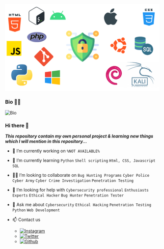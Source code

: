 ![Github Intro Image](https://github.com/aniketchavan2211/Journey-start-from-here/blob/master/Images/Github%20Intro%20Image.png)

### Bio 🧑‍💻

![Bio](https://github.com/aniketchavan2211/aniketchavan2211/blob/ec3f4875a7f3dbe8612c2db31e43a9d166023b86/Images/bio.jpg)

### Hi there 👋

***This repository contain my own personal project & learning new things which I will mention in this repository...***

- 🔭 I’m currently working on `%NOT AVAILABLE%`
- 🌱 I’m currently learning `Python` `Shell scripting`  `Html, CSS, Javascript`  `SQL`
- 🧑‍💻 I’m looking to collaborate on `Bug Hunting Programs`  `Cyber Police`  `Cyber Army`  `Cyber Crime Investigation`  `Penetration Testing`
- 🤔 I’m looking for help with `Cybersecurity professional`  `Enthusiasts`  `Experts`  `Ethical Hacker`  `Bug Hunter`  `Penetration Tester`
- 💬 Ask me about `Cybersecurity`  `Ethical Hacking`  `Penetration Testing`  `Python`  `Web Development`
- 📫 Contact us

  - [![Instagram](https://img.shields.io/badge/INSTAGRAM-FOLLOW-red?style=for-the-badge&logo=instagram)](https://www.instagram.com/aniket_chavan_2211/)
  - [![Twitter](https://img.shields.io/badge/TWITTER-FOLLOW-blue?style=for-the-badge&logo=Twitter)](https://mobile.twitter.com/Aniket86002211)
  - <a href="https://gitHub.com/aniketchavan2211"><img title="Github" src="https://img.shields.io/badge/aniketchavan2211-Follow-brightgreen?style=for-the-badge&logo=github"></a>
